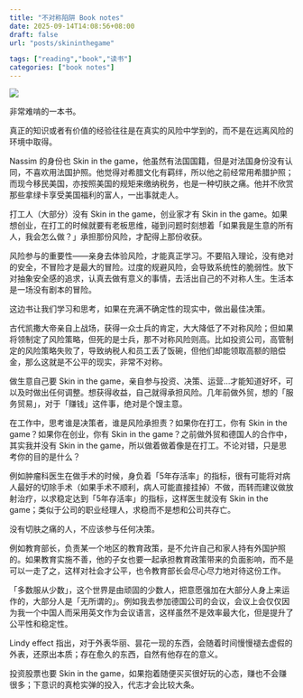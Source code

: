 ```yaml
---
title: "不对称陷阱 Book notes"
date: 2025-09-14T14:08:56+08:00
draft: false
url: "posts/skininthegame"

tags: ["reading","book","读书"]
categories: ["book notes"]
---
```

![](/img/skininthegame.jpeg)




非常难啃的一本书。

真正的知识或者有价值的经验往往是在真实的风险中学到的，而不是在远离风险的环境中取得。

Nassim 的身份也 Skin in the game，他虽然有法国国籍，但是对法国身份没有认同，不喜欢用法国护照。他觉得对希腊文化有羁绊，所以他之前经常用希腊护照；而现今移民美国，亦按照美国的规矩来缴纳税务，也是一种切肤之痛。他并不欣赏那些拿绿卡享受美国福利的富人，一出事就走人。

打工人（大部分）没有 Skin in the game，创业家才有 Skin in the game。如果想创业，在打工的时候就要有老板思维，碰到问题时刻想着「如果我是生意的所有人，我会怎么做？」承担那份风险，才配得上那份收获。

风险参与的重要性——亲身去体验风险，才能真正学习。不要陷入理论，没有绝对的安全，不冒险才是最大的冒险。过度的规避风险，会导致系统性的脆弱性。放下对抽象安全感的追求，认真去做有意义的事情，去活出自己的不对称人生。生活本是一场没有剧本的冒险。

这边书让我们学习和思考，如果在充满不确定性的现实中，做出最佳决策。

古代凯撒大帝亲自上战场，获得一众士兵的肯定，大大降低了不对称风险；但如果将领制定了风险策略，但死的是士兵，那不对称风险则高。比如投资公司，高管制定的风险策略失败了，导致纳税人和员工丢了饭碗，但他们却能领取高额的赔偿金，那么这就是不公平的现实，非常不对称。

做生意自己要 Skin in the game，亲自参与投资、决策、运营…才能知道好坏，可以及时做出任何调整。想获得收益，自己就得承担风险。几年前做外贸，想的「服务贸易」，对于「赚钱」这件事，绝对是个馊主意。

在工作中，思考谁是决策者，谁是风险承担责？如果你在打工，你有 Skin in the game？如果你在创业，你有 Skin in the game？之前做外贸和德国人的合作中，其实我并没有 Skin in the game，所以做着做着像是在打工。不论对错，只是思考你的目的是什么？

例如肿瘤科医生在做手术的时候，身负着「5年存活率」的指标，很有可能将对病人最好的切除手术（如果手术不顺利，病人可能直接挂掉）不做，而转而建议做放射治疗，以求稳定达到「5年存活率」的指标，这样医生就没有 Skin in the game；类似于公司的职业经理人，求稳而不是想和公司共存亡。

没有切肤之痛的人，不应该参与任何决策。

例如教育部长，负责某一个地区的教育政策，是不允许自己和家人持有外国护照的。如果教育实施不善，他的子女也要一起承担教育政策带来的负面影响，而不是可以一走了之，这样对社会才公平，也令教育部长会尽心尽力地对待这份工作。

「多数服从少数」，这个世界是由顽固的少数人，把意愿强加在大部分人身上来运作的，大部分人是「无所谓的」。例如我去参加德国公司的会议，会议上会仅仅因为我一个中国人而采用英文作为会议语言，这样虽然不是效率最大化，但是提升了公平性和稳定性。

Lindy effect 指出，对于外表华丽、昙花一现的东西，会随着时间慢慢褪去虚假的外表，还原出本质；存在愈久的东西，自然有他存在的意义。

投资股票也要 Skin in the game，如果抱着随便买买很好玩的心态，赚也不会赚很多；下意识的真枪实弹的投入，代志才会比较大条。